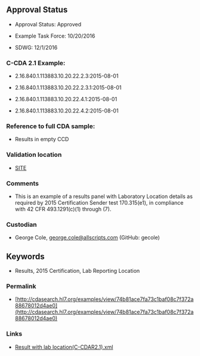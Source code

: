## Approval Status 


* Approval Status: Approved
* Example Task Force: 10/20/2016

* SDWG: 12/1/2016




### C-CDA 2.1 Example:


* 2.16.840.1.113883.10.20.22.2.3:2015-08-01

* 2.16.840.1.113883.10.20.22.2.3.1:2015-08-01

* 2.16.840.1.113883.10.20.22.4.1:2015-08-01

* 2.16.840.1.113883.10.20.22.4.2:2015-08-01



### Reference to full CDA sample:

* Results in empty CCD




### Validation location


* [SITE](https://site.healthit.gov/sandbox-ccda/ccda-validator)




### Comments


* This is an example of a results panel with Laboratory Location details as required by 2015 Certification Sender test 170.315(e1), in compliance with 42 CFR 493.1291(c)(1) through (7).


### Custodian


* George Cole, george.cole@allscripts.com (GitHub: gecole)


## Keywords


* Results, 2015 Certification, Lab Reporting Location

### Permalink

* [http://cdasearch.hl7.org/examples/view/74b81ace7fa73c1baf08c7f372a88678012d4ae0](http://cdasearch.hl7.org/examples/view/74b81ace7fa73c1baf08c7f372a88678012d4ae0)

### Links

* [Result with lab location(C-CDAR2.1).xml](https://github.com/HL7/C-CDA-Examples/tree/master/Results/Result%20with%20lab%20location/Result%20with%20lab%20location%28C-CDAR2.1%29.xml)
